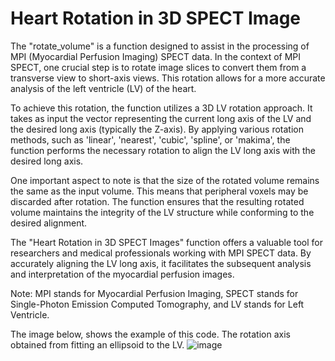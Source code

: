 # Heart Rotation in 3D SPECT Image

The "rotate_volume" is a function designed to assist in the processing of MPI (Myocardial Perfusion Imaging) SPECT data. In the context of MPI SPECT, one crucial step is to rotate image slices to convert them from a transverse view to short-axis views. This rotation allows for a more accurate analysis of the left ventricle (LV) of the heart.

To achieve this rotation, the function utilizes a 3D LV rotation approach. It takes as input the vector representing the current long axis of the LV and the desired long axis (typically the Z-axis). By applying various rotation methods, such as 'linear', 'nearest', 'cubic', 'spline', or 'makima', the function performs the necessary rotation to align the LV long axis with the desired long axis.

One important aspect to note is that the size of the rotated volume remains the same as the input volume. This means that peripheral voxels may be discarded after rotation. The function ensures that the resulting rotated volume maintains the integrity of the LV structure while conforming to the desired alignment.

The "Heart Rotation in 3D SPECT Images" function offers a valuable tool for researchers and medical professionals working with MPI SPECT data. By accurately aligning the LV long axis, it facilitates the subsequent analysis and interpretation of the myocardial perfusion images.

Note: MPI stands for Myocardial Perfusion Imaging, SPECT stands for Single-Photon Emission Computed Tomography, and LV stands for Left Ventricle.

The image below, shows the example of this code. The rotation axis obtained from fitting an ellipsoid to the LV.
![image](https://github.com/Negar-Shah/rotate_volume/assets/59450540/1f6a77b0-2512-4ca1-affb-2572ca804e2e)


